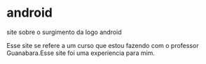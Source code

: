 # android
 site sobre o surgimento da logo android

Esse site se refere  a um curso que estou fazendo com o
professor Guanabara.Esse site foi uma experiencia para mim.